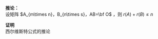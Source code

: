 **推论：**  
设矩阵 $A_{m\times n}，B_{n\times s}，AB=\bf O$ ，则 $r(A)+r(B)\leq n$  
  
**证明**  
西尔维斯特公式的推论  
